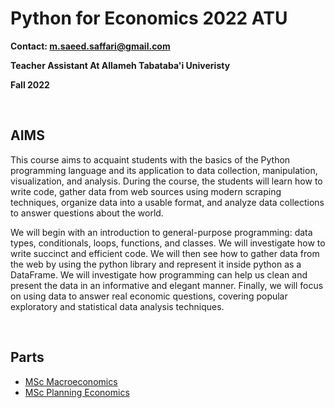 # Python for Economics 2022 ATU

**Contact: m.saeed.saffari@gmail.com**

**Teacher Assistant At Allameh Tabataba'i Univeristy**

**Fall 2022**

<br>

## AIMS

This course aims to acquaint students with the basics of the Python programming language and its application to data collection, manipulation, visualization, and analysis. During the course, the students will learn how to write code, gather data from web sources using modern scraping techniques, organize data into a usable format, and analyze data collections to answer questions about the world.

We will begin with an introduction to general-purpose programming: data types, conditionals, loops, functions, and classes. We will investigate how to write succinct and efficient code. We will then see how to gather data from the web by using the python library and represent it inside python as a DataFrame. We will investigate how programming can help us clean and present the data in an informative and elegant manner. Finally, we will focus on using data to answer real economic questions, covering popular exploratory and statistical data analysis techniques.

<br>

## Parts

- [MSc Macroeconomics](https://github.com/saeed-saffari/Py-for-Econ-fall2022-ATU/tree/main/MSc%20Macroeconomics)
- [MSc Planning Economics](https://github.com/saeed-saffari/Py-for-Econ-fall2022-ATU/tree/main/MSc%20Planning%20Economics)

